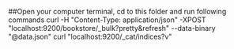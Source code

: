 ##Open your computer terminal, cd to this folder and run following commands
curl -H "Content-Type: application/json" -XPOST "localhost:9200/bookstore/_bulk?pretty&refresh" --data-binary "@data.json"
curl "localhost:9200/_cat/indices?v"